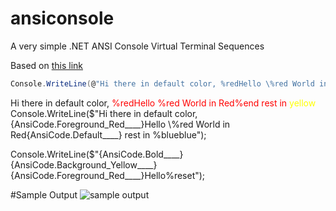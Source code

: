 # ansiconsole
A very simple .NET ANSI Console Virtual Terminal Sequences

Based on [this link](https://docs.microsoft.com/en-us/windows/console/console-virtual-terminal-sequences#example)

```csharp
Console.WriteLine(@"Hi there in default color, %redHello \%red World in Red%end rest in %yellowyellow");
```
Hi there in default color, <span style='color:red'>%redHello \%red World in Red%end rest in </span><span style='color:yellow'>yellow</span>
Console.WriteLine($"Hi there in default color, {AnsiCode.Foreground_Red____}Hello \\%red World in Red{AnsiCode.Default____} rest in %blueblue");

Console.WriteLine($"{AnsiCode.Bold____}{AnsiCode.Background_Yellow____}{AnsiCode.Foreground_Red____}Hello%reset");

#Sample Output
![sample output](https://github.com/mbdeir/ansiconsole/blob/master/sampleoutput.png "Sample Output")
